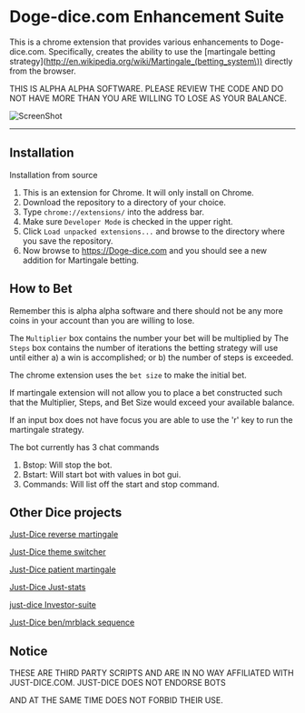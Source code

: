 Doge-dice.com Enhancement Suite
========================

This is a chrome extension that provides various enhancements to Doge-dice.com. Specifically, creates the ability to use the [martingale betting strategy](http://en.wikipedia.org/wiki/Martingale_(betting_system\)) directly from the browser.

THIS IS ALPHA ALPHA SOFTWARE. PLEASE REVIEW THE CODE AND DO NOT HAVE MORE THAN YOU ARE WILLING TO LOSE AS YOUR BALANCE.



![ScreenShot](https://raw.github.com/CriticalNix/Snippets/master/IMAGES/Doge-enhancement.jpg)

------------
Installation
------------

Installation from source

1. This is an extension for Chrome. It will only install on Chrome.
2. Download the repository to a directory of your choice.           
3. Type `chrome://extensions/` into the address bar.
4. Make sure `Developer Mode` is checked in the upper right.
5. Click `Load unpacked extensions...` and browse to the directory where you save the repository.
6. Now browse to https://Doge-dice.com and you should see a new addition for Martingale betting.
 

How to Bet
----------
Remember this is alpha alpha software and there should not be any more coins in your account than you are willing to lose.

The `Multiplier` box contains the number your bet will be multiplied by 
The `Steps` box contains the number of iterations the betting strategy will use until either a) a win is accomplished; or b) the number of steps is exceeded.

The chrome extension uses the `bet size` to make the initial bet.

If martingale extension will not allow you to place a bet constructed such that the Multiplier, Steps, and Bet Size would exceed your available balance.

If an input box does not have focus you are able to use the 'r' key to run the martingale strategy.

The bot currently has 3 chat commands 

1. Bstop: Will stop the bot.
2. Bstart: Will start bot with values in bot gui.
3. Commands: Will list off the start and stop command.


Other Dice projects
------

[Just-Dice reverse martingale](https://github.com/CriticalNix/just-dice.com-Reverse-martingale-)

[Just-Dice theme switcher](https://github.com/CriticalNix/bitcoinproject.net--just-dice.com-Theme-switcher)

[Just-Dice patient martingale](https://github.com/CriticalNix/just-dice.com--patient-martingale--)

[Just-Dice Just-stats](https://github.com/CriticalNix/Just-Dice.com-Just-stats)

[just-dice Investor-suite](https://github.com/CriticalNix/just-dice.com-Investor-suite)

[Just-Dice ben/mrblack sequence](https://github.com/CriticalNix/just-dice.com-mrblack)

Notice
------

THESE ARE THIRD PARTY SCRIPTS AND ARE IN NO WAY AFFILIATED WITH JUST-DICE.COM. JUST-DICE DOES NOT ENDORSE BOTS

AND AT THE SAME TIME DOES NOT FORBID THEIR USE.
